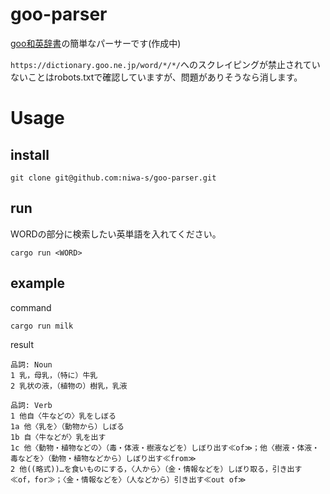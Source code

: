 # goo-parser

[goo和英辞書](https://dictionary.goo.ne.jp/en/)の簡単なパーサーです(作成中)

`https://dictionary.goo.ne.jp/word/*/*/`へのスクレイピングが禁止されていないことはrobots.txtで確認していますが、問題がありそうなら消します。

# Usage
## install
```
git clone git@github.com:niwa-s/goo-parser.git
```
## run

WORDの部分に検索したい英単語を入れてください。
```
cargo run <WORD>
```
## example

command
```
cargo run milk
```
result
```
品詞: Noun
1 乳，母乳，（特に）牛乳
2 乳状の液，（植物の）樹乳，乳液

品詞: Verb
1 他自〈牛などの〉乳をしぼる
1a 他〈乳を〉（動物から）しぼる
1b 自〈牛などが〉乳を出す
1c 他〈動物・植物などの〉（毒・体液・樹液などを）しぼり出す≪of≫；他〈樹液・体液・毒などを〉（動物・植物などから）しぼり出す≪from≫
2 他((略式))…を食いものにする，〈人から〉（金・情報などを）しぼり取る，引き出す≪of，for≫；〈金・情報などを〉（人などから）引き出す≪out of≫
```
